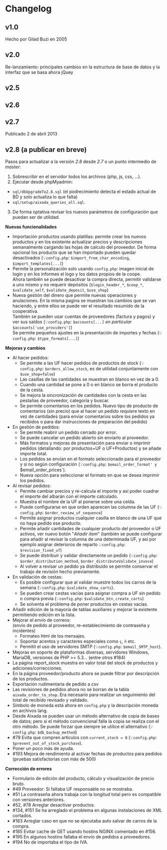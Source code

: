 Changelog
=========

v1.0
----
Hecho por Gilad Buzi en 2005
 

v2.0
----
Re-lanzamiento: principales cambios en la estructura de base de datos y la interfaz que se basa ahora jQuey

v2.5
----

v2.6
----

v2.7
----
Publicado 2 de abril 2013

v2.8 (a publicar en breve)
----
Pasos para actualizar a la versión *2.8* desde *2.7* o un punto intermedio de *master*:
 1. Sobrescribir en el servidor todos los archivos (php, js, css, ...).
 2. Ejecutar desde phpMyadmin:
   * `sql/dbUpgradeTo2.8.sql` (el podrecimiento detecta el estado actual de BD y solo actualiza lo que falta)
   * `sql/setup/aixada_queries_all.sql`. 
 3. De forma optativa revisar los nuevos parámetros de configuración que puedan ser de utilidad.

**Nuevas funcionalidades**
* Importación productos usando platillas: permite crear los nuevos productos y en los existente actualizar precios y descripciones semanalmente cargando las hojas de calculo del proveedor. De forma opcional los producto que se han importado pueden quedar desactivados (:bulb:`config.php`: `$import_from_char_encoding`, `$import_templates[...]`)
* Permite la personalización solo usando `config.php`: imagen inicial de login y en los informes el logo y los datos propios de la coope.   
Ahora también se puede desactivar la compra directa, permitir validarse a uno mismo y no requerir depósitos (`$login_header_*`, `$coop_*`, `$validate_self`, `$validate_deposit`, `$use_shop`)
* Nueva gestión del dinero que permite nuevas operaciones y anulaciones.
 En la misma pagina se muestran los cambios que se van haciendo,
 y entre ellos se puede ver el resultado resumido de la cooperativa.   
 También se pueden usar cuentas de proveedores (factura y pagos) y ver sus saldos
 (:bulb:`config.php`: `$accounts[...]` *en particular* `$accounts['use_providers']`)   
 Se permite pequeños ajustes en la presentación de importes y fechas (:bulb:`config.php`: `$type_formats[...]`)

**Mejoras y cambios**
* Al hacer pedidos:
  * Se permite a las UF hacer pedidos de productos de stock (:bulb:`config.php`:
    `$orders_allow_stock`, es de utilidad conjuntamente con `$use_shop=false`)
  * Las casillas de las cantidades se muestran en blanco en vez de a 0.
  * Cuando una cantidad se pone a 0 o en blanco se borra el producto de la cesta.
  * Se mejora la sincronización de cantidades con la cesta en las pestañas de
    proveedor, categoría y buscar.
  * Se permite comentarios en los pedidos. Nuevo tipo de producto de comentarios
    (sin precio) que al hacer un pedido requiere texto en vez de cantidades
    (para enviar comentarios sobre los pedidos ya recibidos o para dar
    instrucciones de preparación del pedido)
* En gestión de pedidos:
  * Se permite reabrir un pedido cerrado por error.
  * Se puede cancelar un pedido abierto sin enviarlo al proveedor.
  * Más formatos y mejoras de presentación para enviar o imprimir pedidos
    (detallando: por productos+UF o UF+Productos) y se añade importe total.
  * Los pedidos se envían en el formato seleccionado para el proveedor y si no
    según configuración (:bulb:`config.php`: `$email_order_format' y
    `$email_order_prices`).
  * Nueva opción para seleccionar el formato en que se desea imprimir los pedidos.
* Al revisar pedidos:
  * Permite cambiar precios y re-calcula el importe y así poder cuadrar el
    importe del albarán con el importe calculado.
  * Muestra el nombre de la UF al ponerse sobre una celda.
  * Puede configurarse en que orden aparecen las columna de las UF
    (:bulb:`config.php`: `$order_review_uf_sequence`)
  * Permite asignar productos cualquier casilla en blanco de una UF que
    no haya pedido ese producto.
  * Permite añadir cantidades de cualquier producto del proveedor o UF activos,
    ver nuevo botón "*Añadir ítem*"
    (también se puede configurar para añadir al revisar la columna de una
    determinada UF, y así por ejemplo asignar deterioros de reparto
    :bulb:`config.php`: `$revision_fixed_uf`)
  * Se puede distribuir y validar directamente un pedido (:bulb:`config.php`:
    `$order_distribution_method`, `$order_distributeValidate_invoce`)
  * Al volver a revisar un pedido ya distribuido se permite conservar
    el trabajo de revisión hecho previamente.
* En validación de cestas:
  * Es posible configurar que al validar muestre todos los carros de la semana
    (:bulb:`config.php`: `$validate_show_carts`).
  * Se pueden crear cestas vacías para asignar compra a UF sin pedido o compra
    previa (:bulb:`config.php`: `$validate_btn_create_carts`) 
  * Se solventa el problema de poner productos en cestas vacías.
* Añadir edición de la mayoría de tablas auxiliares y mejorar la existente permitiendo edición en la lista.
* Mejorar el envío de correos:  
(envío de pedido al proveedor, re-establecimiento de contraseña y incidentes)
  * Formateo html de los mensajes.
  * Soportar acentos y caracteres especiales como `ç`, `ñ` etc.
  * Permitit el uso de servidores SMTP (:bulb:`config.php`: `$email_SMTP_host`).
* Mejoras en soporte de plataformas diversas, servidores Windows, MariaDB, versiones de PHP >= 5.3...
 (entre otros #184)
* La página report_stock muestra en valor total del stock de productos y adiciones/correcciones.
* En la página proveedor/producto ahora se puede filtrar por descripción de los productos.
* Exportación rudimentaria de pedido a csv
* Las revisiones de pedidos ahora no se borran de la tabla `aixada_order_to_shop`. Era necesario para realizar un seguimiento del total de recibido revisado y validado.
* Símbolo de moneda está ahora en `config.php` y la descripción moneda en archivos lang.
* Desde Aixada se pueden usar un método alternativo de copia de bases de datos; pero si el método convencional falla la copia se realiza con el otro método.   Se puede forzar que siempre se utilice el alternativo (:bulb:`config.php`: `$db_backup_method`)
* #79 Evita que compren artículos con `current_stock = 0` (:bulb:`config.php`: `$prevent_out_of_stock_purchase`).
* Poner un poco más de ayuda.
* #193 Mejora de rendimiento al activar fechas de productos para pedidos (pruebas satisfactorias con más de 500)

**Corrección de errores**
* Formulario de edición del producto, cálculo y visualización de precio bruto.
* #49 Proveedor: Si faltaba UF responsable no se mostraba.
* #51 La contraseña ahora trabaja con la longitud total pero es compatible con versiones anteriores.
* #52, #78 Arreglar desactivar productos.
* #134, #151 Se ha arreglado el problema en algunas instalaciones de XML cortados.
* #183 Arreglar caso en que no se ejecutaba auto salvar de carros de la compra.
* #185 Evitar cache de GET usando hostins NGINX comentado en #156.
* #195 En algunos hostins fallaba el envío de pedidos a proveedores.
* #194 No de importaba el tipo de IVA.

